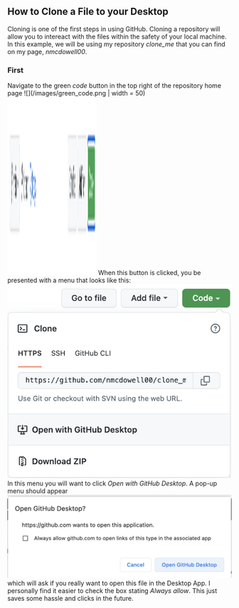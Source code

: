 ## How to Clone a File to your Desktop
Cloning is one of the first steps in using GitHub. Cloning a repository will allow you to intereact with the files within the safety of your local machine. 
In this example, we will be using my repository *clone_me* that you can find on my page, *nmcdowell00*. 
### First 
Navigate to the green *code* button in the top right of the repository home page
![](/images/green_code.png  | width = 50)
<img src = "/images/green_code.png" width="200" height="400">
When this button is clicked, you be presented with a menu that looks like this: 
![](/images/code_dropdown.png)
In this menu you will want to click *Open with GitHub Desktop*. A pop-up menu should appear ![](/images/open_with_GD.png) which will ask if you really want to open this file in the Desktop App. I personally find it easier to check the box stating *Always allow*. This just saves some hassle and clicks in the future. 

